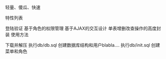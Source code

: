 轻量、傻瓜、快速

特性列表

登陆验证
基于角色的权限管理
基于AJAX的交互设计
单表增删改查操作的高度封装
使用方法

下载并解压
执行db/db.sql 创建数据库结构和用户blabla....
执行db/init.sql 创建菜单和角色
